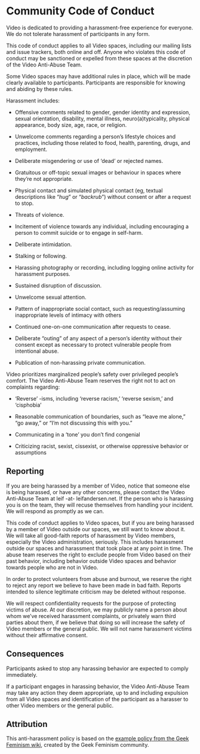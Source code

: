 # Community Code of Conduct

Video is dedicated to providing a harassment-free experience for everyone. We
do not tolerate harassment of participants in any form.

This code of conduct applies to all Video spaces, including our mailing lists
and issue trackers, both online and off. Anyone who violates this code of
conduct may be sanctioned or expelled from these spaces at the discretion of
the Video Anti-Abuse Team.

Some Video spaces may have additional rules in place, which will be made
clearly available to participants. Participants are responsible for knowing and
abiding by these rules.

Harassment includes:

* Offensive comments related to gender, gender identity and expression, sexual
  orientation, disability, mental illness, neuro(a)typicality, physical
  appearance, body size, age, race, or religion.

* Unwelcome comments regarding a person’s lifestyle choices and practices,
  including those related to food, health, parenting, drugs, and employment.

* Deliberate misgendering or use of ‘dead’ or rejected names.

* Gratuitous or off-topic sexual images or behaviour  in spaces where they’re
  not appropriate.

* Physical contact and simulated physical contact (eg, textual descriptions
  like “*hug*” or “*backrub*”) without consent or after a request to stop.

* Threats of violence.

* Incitement of violence towards any individual, including encouraging a person
  to commit suicide or to engage in self-harm.

* Deliberate intimidation.

* Stalking or following.

* Harassing photography or recording, including logging online activity for
  harassment purposes.

* Sustained disruption of discussion.

* Unwelcome sexual attention.

* Pattern of inappropriate social contact, such as requesting/assuming
  inappropriate levels of intimacy with others

* Continued one-on-one communication after requests to cease.

* Deliberate “outing” of any aspect of a person’s identity without their
  consent except as necessary to protect vulnerable people from intentional
  abuse.

* Publication of non-harassing private communication. 

Video prioritizes marginalized people’s safety over privileged people’s
comfort. The Video Anti-Abuse Team reserves the right not to act on complaints regarding:

* ‘Reverse’ -isms, including ‘reverse racism,’ ‘reverse sexism,’ and
‘cisphobia’

* Reasonable communication of boundaries, such as “leave me alone,” “go away,”
  or “I’m not discussing this with you.”

* Communicating in a ‘tone’ you don’t find congenial

* Criticizing racist, sexist, cissexist, or otherwise oppressive behavior or
  assumptions 

## Reporting

If you are being harassed by a member of Video, notice that someone else is
being harassed, or have any other concerns, please contact the Video Anti-Abuse
Team at leif -at- leifandersen.net. If the person who is harassing
you is on the team, they will recuse themselves from handling your incident. We
will respond as promptly as we can.

This code of conduct applies to Video spaces, but if you are being harassed by
a member of Video outside our spaces, we still want to know about it. We will
take all good-faith reports of harassment by Video members, especially the
Video administration, seriously. This includes harassment outside our spaces
and harassment that took place at any point in time. The abuse team reserves
the right to exclude people from Video based on their past behavior, including
behavior outside Video spaces and behavior towards people who are not in Video.

In order to protect volunteers from abuse and burnout, we reserve the right to
reject any report we believe to have been made in bad faith. Reports intended
to silence legitimate criticism may be deleted without response.

We will respect confidentiality requests for the purpose of protecting victims
of abuse. At our discretion, we may publicly name a person about whom we’ve
received harassment complaints, or privately warn third parties about them, if
we believe that doing so will increase the safety of Video members or the
general public. We will not name harassment victims without their affirmative
consent. 

## Consequences

Participants asked to stop any harassing behavior are expected to comply
immediately.

If a participant engages in harassing behavior, the Video Anti-Abuse Team may
take any action they deem appropriate, up to and including expulsion from all
Video spaces and identification of the participant as a harasser to other Video
members or the general public. 

## Attribution

This anti-harassment policy is based on the [example policy from the Geek Feminism wiki][1], created by the Geek Feminism community. 

[1]: http://geekfeminism.wikia.com/wiki/Community_anti-harassment
